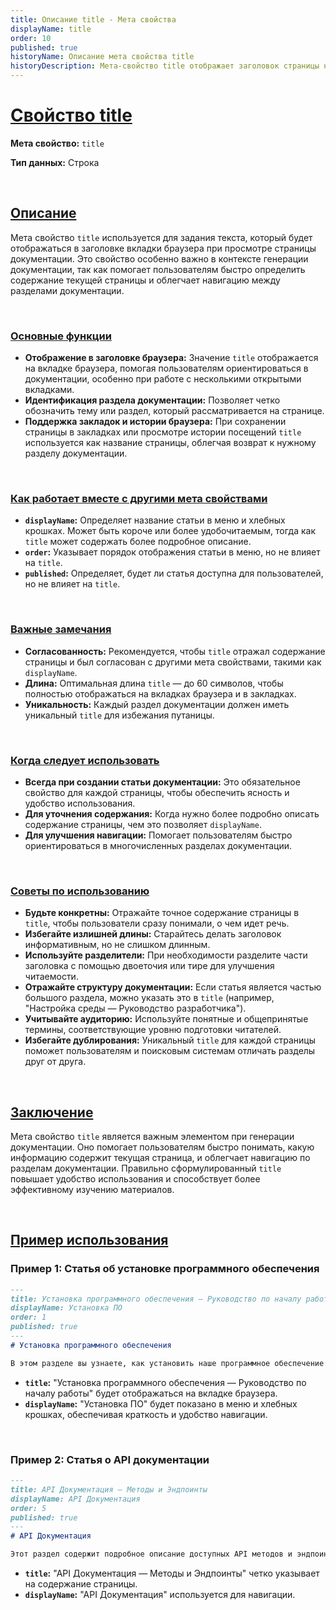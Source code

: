 ```yaml
---
title: Описание title - Мета свойства
displayName: title
order: 10
published: true
historyName: Описание мета свойства title
historyDescription: Мета-свойство title отображает заголовок страницы на вкладке браузера, облегчая навигацию и идентификацию раздела.
---
```


# [Свойство title](main)

**Мета свойство:** `title`

**Тип данных:** Строка

<br/>

## [Описание](description)

Мета свойство `title` используется для задания текста, который будет отображаться в заголовке вкладки браузера при просмотре страницы документации. 
Это свойство особенно важно в контексте генерации документации, так как помогает пользователям быстро определить содержание текущей страницы и облегчает
навигацию между разделами документации.

<br/>

### [Основные функции](basic-functions)

- **Отображение в заголовке браузера:** Значение `title` отображается на вкладке браузера, помогая пользователям ориентироваться в документации,
особенно при работе с несколькими открытыми вкладками.
- **Идентификация раздела документации:** Позволяет четко обозначить тему или раздел, который рассматривается на странице.
- **Поддержка закладок и истории браузера:** При сохранении страницы в закладках или просмотре истории посещений `title` используется как название страницы,
облегчая возврат к нужному разделу документации.

<br/>

### [Как работает вместе с другими мета свойствами](with-other-properties)

- **`displayName`:** Определяет название статьи в меню и хлебных крошках. Может быть короче или более удобочитаемым, тогда как `title` может содержать более подробное описание.
- **`order`:** Указывает порядок отображения статьи в меню, но не влияет на `title`.
- **`published`:** Определяет, будет ли статья доступна для пользователей, но не влияет на `title`.

<br/>

### [Важные замечания](notes)

- **Согласованность:** Рекомендуется, чтобы `title` отражал содержание страницы и был согласован с другими мета свойствами, такими как `displayName`.
- **Длина:** Оптимальная длина `title` — до 60 символов, чтобы полностью отображаться на вкладках браузера и в закладках.
- **Уникальность:** Каждый раздел документации должен иметь уникальный `title` для избежания путаницы.

<br/>

### [Когда следует использовать](when-to-use)

- **Всегда при создании статьи документации:** Это обязательное свойство для каждой страницы, чтобы обеспечить ясность и удобство использования.
- **Для уточнения содержания:** Когда нужно более подробно описать содержание страницы, чем это позволяет `displayName`.
- **Для улучшения навигации:** Помогает пользователям быстро ориентироваться в многочисленных разделах документации.

<br/>

### [Советы по использованию](advice)

- **Будьте конкретны:** Отражайте точное содержание страницы в `title`, чтобы пользователи сразу понимали, о чем идет речь.
- **Избегайте излишней длины:** Старайтесь делать заголовок информативным, но не слишком длинным.
- **Используйте разделители:** При необходимости разделите части заголовка с помощью двоеточия или тире для улучшения читаемости.
- **Отражайте структуру документации:** Если статья является частью большого раздела, можно указать это в `title` (например, "Настройка среды — Руководство разработчика").
- **Учитывайте аудиторию:** Используйте понятные и общепринятые термины, соответствующие уровню подготовки читателей.
- **Избегайте дублирования:** Уникальный `title` для каждой страницы поможет пользователям и поисковым системам отличать разделы друг от друга.

<br/>

## [Заключение](conclusion)

Мета свойство `title` является важным элементом при генерации документации. Оно помогает пользователям быстро понимать, какую информацию содержит текущая страница,
и облегчает навигацию по разделам документации. Правильно сформулированный `title` повышает удобство использования и способствует более эффективному изучению материалов.

<br/>

## [Пример использования](examples)

### Пример 1: Статья об установке программного обеспечения

```md
---
title: Установка программного обеспечения — Руководство по началу работы
displayName: Установка ПО
order: 1
published: true
---
# Установка программного обеспечения

В этом разделе вы узнаете, как установить наше программное обеспечение на вашу систему...
```

- **`title`:** "Установка программного обеспечения — Руководство по началу работы" будет отображаться на вкладке браузера.
- **`displayName`:** "Установка ПО" будет показано в меню и хлебных крошках, обеспечивая краткость и удобство навигации.

<br/>

### Пример 2: Статья о API документации

```md
---
title: API Документация — Методы и Эндпоинты
displayName: API Документация
order: 5
published: true
---
# API Документация

Этот раздел содержит подробное описание доступных API методов и эндпоинтов...
```

- **`title`:** "API Документация — Методы и Эндпоинты" четко указывает на содержание страницы.
- **`displayName`:** "API Документация" используется для навигации.
